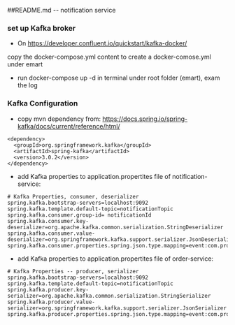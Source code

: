 ##README.md -- notification service

### set up Kafka broker

* On https://developer.confluent.io/quickstart/kafka-docker/

copy the docker-compose.yml content to create a docker-comose.yml under emart

*  run docker-compose up -d in terminal under root folder (emart), exam the log

### Kafka Configuration
* copy mvn dependency from:
https://docs.spring.io/spring-kafka/docs/current/reference/html/

```
<dependency>
  <groupId>org.springframework.kafka</groupId>
  <artifactId>spring-kafka</artifactId>
  <version>3.0.2</version>
</dependency>
```

* add Kafka properties to application.propertites file of notification-service:

```
# Kafka Properties, consumer, deserializer
spring.kafka.bootstrap-servers=localhost:9092
spring.kafka.template.default-topic=notificationTopic
spring.kafka.consumer.group-id= notificationId
spring.kafka.consumer.key-deserializer=org.apache.kafka.common.serialization.StringDeserializer
spring.kafka.consumer.value-deserializer=org.springframework.kafka.support.serializer.JsonDeserializer
spring.kafka.consumer.properties.spring.json.type.mapping=event:com.programming.techie.OrderPlacedEvent
```

* add Kafka properties to application.propertites file of order-service:

```
# Kafka Properties -- producer, serializer
spring.kafka.bootstrap-servers=localhost:9092
spring.kafka.template.default-topic=notificationTopic
spring.kafka.producer.key-serializer=org.apache.kafka.common.serialization.StringSerializer
spring.kafka.producer.value-serializer=org.springframework.kafka.support.serializer.JsonSerializer
spring.kafka.producer.properties.spring.json.type.mapping=event:com.programmingtechie.orderservice.event.OrderPlacedEvent
```
